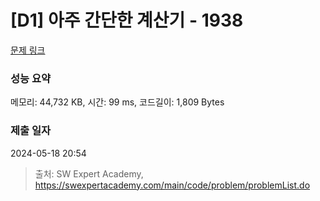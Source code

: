 # [D1] 아주 간단한 계산기 - 1938 

[문제 링크](https://swexpertacademy.com/main/code/problem/problemDetail.do?contestProbId=AV5PjsYKAMIDFAUq) 

### 성능 요약

메모리: 44,732 KB, 시간: 99 ms, 코드길이: 1,809 Bytes

### 제출 일자

2024-05-18 20:54



> 출처: SW Expert Academy, https://swexpertacademy.com/main/code/problem/problemList.do